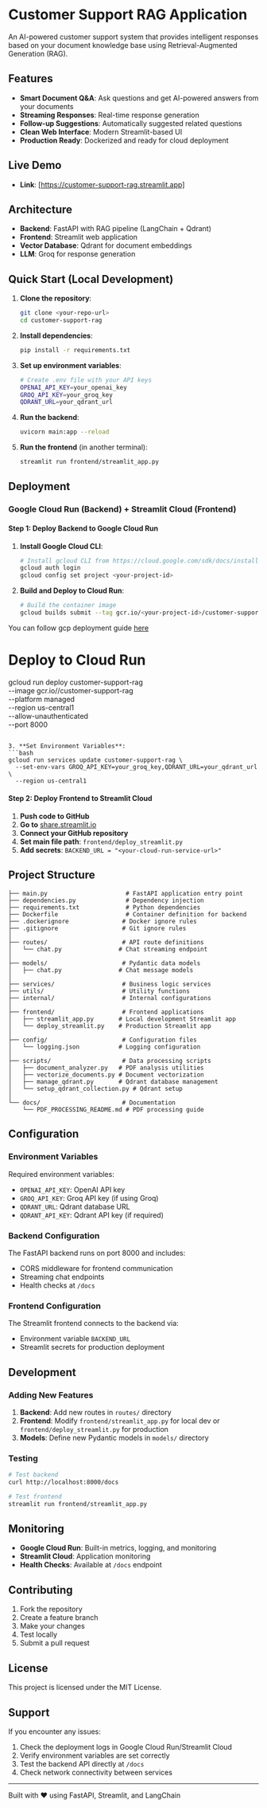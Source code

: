 # Customer Support RAG Application

An AI-powered customer support system that provides intelligent responses based on your document knowledge base using Retrieval-Augmented Generation (RAG).

## Features

- **Smart Document Q&A**: Ask questions and get AI-powered answers from your documents
- **Streaming Responses**: Real-time response generation
- **Follow-up Suggestions**: Automatically suggested related questions
- **Clean Web Interface**: Modern Streamlit-based UI
- **Production Ready**: Dockerized and ready for cloud deployment

## Live Demo

- **Link**: [https://customer-support-rag.streamlit.app]

## Architecture

- **Backend**: FastAPI with RAG pipeline (LangChain + Qdrant)
- **Frontend**: Streamlit web application
- **Vector Database**: Qdrant for document embeddings
- **LLM**: Groq for response generation

## Quick Start (Local Development)

1. **Clone the repository**:
   ```bash
   git clone <your-repo-url>
   cd customer-support-rag
   ```

2. **Install dependencies**:
   ```bash
   pip install -r requirements.txt
   ```

3. **Set up environment variables**:
   ```bash
   # Create .env file with your API keys
   OPENAI_API_KEY=your_openai_key
   GROQ_API_KEY=your_groq_key
   QDRANT_URL=your_qdrant_url
   ```

4. **Run the backend**:
   ```bash
   uvicorn main:app --reload
   ```

5. **Run the frontend** (in another terminal):
   ```bash
   streamlit run frontend/streamlit_app.py
   ```

## Deployment

### Google Cloud Run (Backend) + Streamlit Cloud (Frontend)

#### Step 1: Deploy Backend to Google Cloud Run

1. **Install Google Cloud CLI**:
   ```bash
   # Install gcloud CLI from https://cloud.google.com/sdk/docs/install
   gcloud auth login
   gcloud config set project <your-project-id>
   ```

2. **Build and Deploy to Cloud Run**:
   ```bash
   # Build the container image
   gcloud builds submit --tag gcr.io/<your-project-id>/customer-support-rag

You can follow gcp deployment guide [here](./docs/GCP_DEPLOYMENT.md)

   # Deploy to Cloud Run
   gcloud run deploy customer-support-rag \
     --image gcr.io/<your-project-id>/customer-support-rag \
     --platform managed \
     --region us-central1 \
     --allow-unauthenticated \
     --port 8000
   ```

3. **Set Environment Variables**:
   ```bash
   gcloud run services update customer-support-rag \
     --set-env-vars GROQ_API_KEY=your_groq_key,QDRANT_URL=your_qdrant_url \
     --region us-central1
   ```

#### Step 2: Deploy Frontend to Streamlit Cloud

1. **Push code to GitHub**
2. **Go to** [share.streamlit.io](https://share.streamlit.io)
3. **Connect your GitHub repository**
4. **Set main file path**: `frontend/deploy_streamlit.py`
5. **Add secrets**: `BACKEND_URL = "<your-cloud-run-service-url>"`

## Project Structure

```
├── main.py                      # FastAPI application entry point
├── dependencies.py              # Dependency injection
├── requirements.txt             # Python dependencies
├── Dockerfile                   # Container definition for backend
├── .dockerignore               # Docker ignore rules
├── .gitignore                  # Git ignore rules
│
├── routes/                     # API route definitions
│   └── chat.py                # Chat streaming endpoint
│
├── models/                     # Pydantic data models
│   ├── chat.py                # Chat message models
│
├── services/                   # Business logic services
├── utils/                      # Utility functions
├── internal/                   # Internal configurations
│
├── frontend/                   # Frontend applications
│   ├── streamlit_app.py       # Local development Streamlit app
│   └── deploy_streamlit.py    # Production Streamlit app
│
├── config/                     # Configuration files
│   └── logging.json           # Logging configuration
│
├── scripts/                    # Data processing scripts
│   ├── document_analyzer.py   # PDF analysis utilities
│   ├── vectorize_documents.py # Document vectorization
│   ├── manage_qdrant.py       # Qdrant database management
│   └── setup_qdrant_collection.py # Qdrant setup
│
└── docs/                       # Documentation
    └── PDF_PROCESSING_README.md # PDF processing guide
```

## Configuration

### Environment Variables

Required environment variables:
- `OPENAI_API_KEY`: OpenAI API key
- `GROQ_API_KEY`: Groq API key (if using Groq)
- `QDRANT_URL`: Qdrant database URL
- `QDRANT_API_KEY`: Qdrant API key (if required)

### Backend Configuration

The FastAPI backend runs on port 8000 and includes:
- CORS middleware for frontend communication
- Streaming chat endpoints
- Health checks at `/docs`

### Frontend Configuration

The Streamlit frontend connects to the backend via:
- Environment variable `BACKEND_URL`
- Streamlit secrets for production deployment

## Development

### Adding New Features

1. **Backend**: Add new routes in `routes/` directory
2. **Frontend**: Modify `frontend/streamlit_app.py` for local dev or `frontend/deploy_streamlit.py` for production
3. **Models**: Define new Pydantic models in `models/` directory

### Testing

```bash
# Test backend
curl http://localhost:8000/docs

# Test frontend
streamlit run frontend/streamlit_app.py
```

## Monitoring

- **Google Cloud Run**: Built-in metrics, logging, and monitoring
- **Streamlit Cloud**: Application monitoring
- **Health Checks**: Available at `/docs` endpoint

## Contributing

1. Fork the repository
2. Create a feature branch
3. Make your changes
4. Test locally
5. Submit a pull request

## License

This project is licensed under the MIT License.

## Support

If you encounter any issues:
1. Check the deployment logs in Google Cloud Run/Streamlit Cloud
2. Verify environment variables are set correctly
3. Test the backend API directly at `/docs`
4. Check network connectivity between services

---

Built with ❤️ using FastAPI, Streamlit, and LangChain 